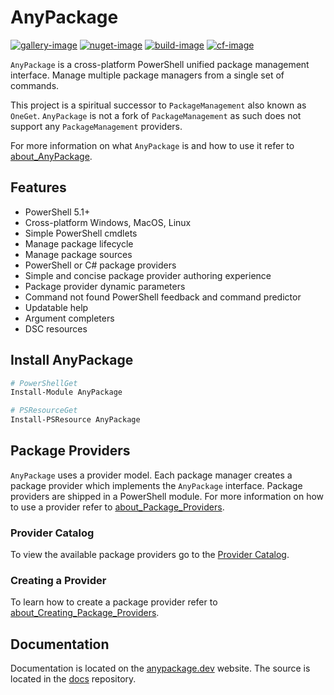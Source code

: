 
# AnyPackage

[![gallery-image]][gallery-site]
[![nuget-image]][nuget-site]
[![build-image]][build-site]
[![cf-image]][cf-site]

[gallery-image]: https://img.shields.io/powershellgallery/dt/AnyPackage?logo=powershell
[nuget-image]: https://img.shields.io/nuget/dt/AnyPackage?logo=nuget
[build-image]: https://img.shields.io/github/actions/workflow/status/anypackage/anypackage/ci.yml
[cf-image]: https://img.shields.io/codefactor/grade/github/anypackage/anypackage
[gallery-site]: https://www.powershellgallery.com/packages/AnyPackage
[nuget-site]: https://www.nuget.org/packages/AnyPackage
[build-site]: https://github.com/anypackage/anypackage/actions/workflows/ci.yml
[cf-site]: https://www.codefactor.io/repository/github/anypackage/anypackage

`AnyPackage` is a cross-platform PowerShell unified package management interface.
Manage multiple package managers from a single set of commands.

This project is a spiritual successor to `PackageManagement` also known as `OneGet`.
`AnyPackage` is not a fork of `PackageManagement` as such does not support any `PackageManagement` providers.

For more information on what `AnyPackage` is and how to use it refer to [about_AnyPackage](https://anypackage.dev/docs/reference/about_AnyPackage).

## Features

- PowerShell 5.1+
- Cross-platform Windows, MacOS, Linux
- Simple PowerShell cmdlets
- Manage package lifecycle
- Manage package sources
- PowerShell or C# package providers
- Simple and concise package provider authoring experience
- Package provider dynamic parameters
- Command not found PowerShell feedback and command predictor
- Updatable help
- Argument completers
- DSC resources

## Install AnyPackage

```powershell
# PowerShellGet
Install-Module AnyPackage

# PSResourceGet
Install-PSResource AnyPackage

```

## Package Providers

`AnyPackage` uses a provider model.
Each package manager creates a package provider which implements the `AnyPackage` interface.
Package providers are shipped in a PowerShell module. For more information on how to use a provider refer to [about_Package_Providers](https://anypackage.dev/docs/reference/about_Package_Providers).

### Provider Catalog

To view the available package providers go to the [Provider Catalog](https://anypackage.dev/docs/provider-catalog).

### Creating a Provider

To learn how to create a package provider refer to [about_Creating_Package_Providers](https://anypackage.dev/docs/reference/about_Creating_Package_Providers).

## Documentation

Documentation is located on the [anypackage.dev](https://anypackage.dev) website.
The source is located in the [docs](https://github.com/anypackage/docs) repository.
